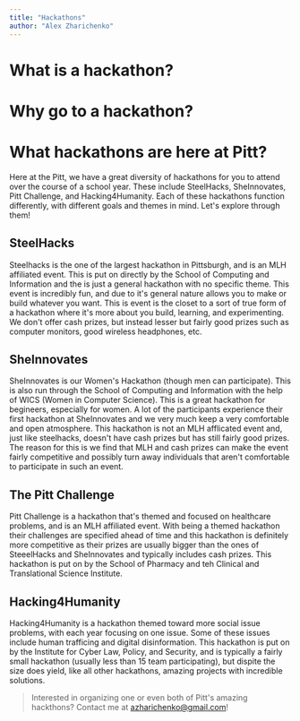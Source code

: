 ```yaml
---
title: "Hackathons"
author: "Alex Zharichenko"
---
```

# What is a hackathon?



# Why go to a hackathon?

# What hackathons are here at Pitt?

Here at the Pitt, we have a great diversity of hackathons for you to attend over the course of a school year. These include SteelHacks, SheInnovates, Pitt Challenge, and Hacking4Humanity. Each of these hackathons function differently, with different goals and themes in mind. Let's explore through them!

## SteelHacks
Steelhacks is the one of the largest hackathon in Pittsburgh, and is an MLH affiliated event. This is put on directly by the School of Computing and Information and the is just a general hackathon with no specific theme. This event is incredibly fun, and due to it's general nature allows you to make or build whatever you want. This is event is the closet to a sort of true form of a hackathon where it's more about you build, learning, and experimenting. We don't offer cash prizes, but instead lesser but fairly good prizes such as computer monitors, good wireless headphones, etc. 

## SheInnovates
SheInnovates is our Women's Hackathon (though men can participate). This is also run through the School of Computing and Information with the help of WICS (Women in Computer Science). This is a great hackathon for begineers, especially for women. A lot of the participants experience their first hackathon at SheInnovates and we very much keep a very comfortable and open atmosphere. This hackathon is not an MLH afflicated event and, just like steelhacks, doesn't have cash prizes but has still fairly good prizes. The reason for this is we find that MLH and cash prizes can make the event fairly competitive and possibly turn away individuals that aren't comfortable to participate in such an event.

## The Pitt Challenge
Pitt Challenge is a hackathon that's themed and focused on healthcare problems, and is an MLH affiliated event. With being a themed hackathon their challenges are specified ahead of time and this hackathon is definitely more competitive as their prizes are usually bigger than the ones of SteeelHacks and SheInnovates and typically includes cash prizes. This hackathon is put on by the School of Pharmacy and teh Clinical and Translational Science Institute.

## Hacking4Humanity
Hacking4Humanity is a hackathon themed toward more social issue problems, with each year focusing on one issue. Some of these issues include human trafficing and digital disinformation. This hackathon is put on by the Institute for Cyber Law, Policy, and Security, and is typically a fairly small hackathon (usually less than 15 team participating), but dispite the size does yield, like all other hackathons, amazing projects with incredible solutions.

> Interested in organizing one or even both of Pitt's amazing hackthons? Contact me at [azharichenko@gmail.com](mailto:azharichenko)!